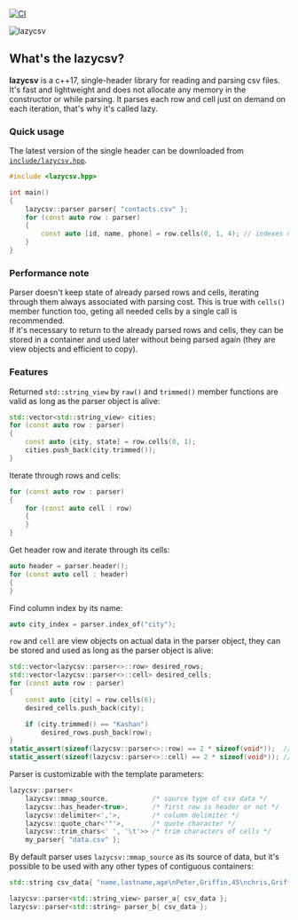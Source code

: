 [![CI](https://github.com/ashtum/lazycsv/actions/workflows/ci.yml/badge.svg)](https://github.com/ashtum/lazycsv/actions/workflows/ci.yml)

![lazycsv](img/logo.png)

## What's the lazycsv?

**lazycsv** is a c++17, single-header library for reading and parsing csv files.  
It's fast and lightweight and does not allocate any memory in the constructor or while parsing. It parses each row and cell just on demand on each iteration, that's why it's called lazy.

### Quick usage

The latest version of the single header can be downloaded from [`include/lazycsv.hpp`](include/lazycsv.hpp).

```c++
#include <lazycsv.hpp>

int main()
{
    lazycsv::parser parser{ "contacts.csv" };
    for (const auto row : parser)
    {
        const auto [id, name, phone] = row.cells(0, 1, 4); // indexes must be in ascending order
    }
}
```

### Performance note

Parser doesn't keep state of already parsed rows and cells, iterating through them always associated with parsing cost. This is true with `cells()` member function too, geting all needed cells by a single call is recommended.  
If it's necessary to return to the already parsed rows and cells, they can be stored in a container and used later without being parsed again (they are view objects and efficient to copy).

### Features

Returned `std::string_view` by `raw()` and `trimmed()` member functions are valid as long as the parser object is alive:

```c++
std::vector<std::string_view> cities;
for (const auto row : parser)
{
    const auto [city, state] = row.cells(0, 1);
    cities.push_back(city.trimmed());
}
```

Iterate through rows and cells:

```c++
for (const auto row : parser)
{
    for (const auto cell : row)
    {
    }
}
```

Get header row and iterate through its cells:

```c++
auto header = parser.header();
for (const auto cell : header)
{
}
```

Find column index by its name:

```c++
auto city_index = parser.index_of("city");
```

`row` and `cell` are view objects on actual data in the parser object, they can be stored and used as long as the parser object is alive:

```c++
std::vector<lazycsv::parser<>::row> desired_rows;
std::vector<lazycsv::parser<>::cell> desired_cells;
for (const auto row : parser)
{
    const auto [city] = row.cells(6);
    desired_cells.push_back(city);

    if (city.trimmed() == "Kashan")
        desired_rows.push_back(row);
}
static_assert(sizeof(lazycsv::parser<>::row) == 2 * sizeof(void*));  // i'm lightweight
static_assert(sizeof(lazycsv::parser<>::cell) == 2 * sizeof(void*)); // i'm lightweight too
```

Parser is customizable with the template parameters:

```c++
lazycsv::parser<
    lazycsv::mmap_source,           /* source type of csv data */
    lazycsv::has_header<true>,      /* first row is header or not */
    lazycsv::delimiter<','>,        /* column delimiter */
    lazycsv::quote_char<'"'>,       /* quote character */
    lazycsv::trim_chars<' ', '\t'>> /* trim characters of cells */
    my_parser{ "data.csv" };
```

By default parser uses `lazycsv::mmap_source` as its source of data, but it's possible to be used with any other types of contiguous containers:

```c++
std::string csv_data{ "name,lastname,age\nPeter,Griffin,45\nchris,Griffin,14\n" };

lazycsv::parser<std::string_view> parser_a{ csv_data };
lazycsv::parser<std::string> parser_b{ csv_data };
```
